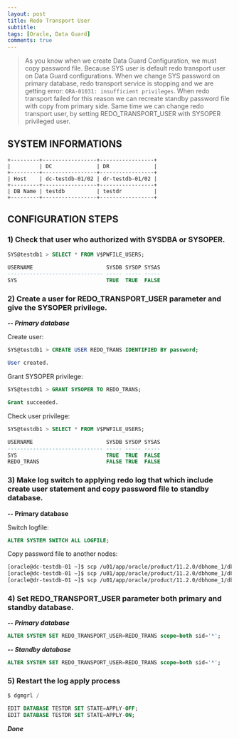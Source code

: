 ```yaml
---
layout: post
title: Redo Transport User
subtitle: 
tags: [Oracle, Data Guard]
comments: true
---
```


> As you know when we create Data Guard Configuration, we must copy password file. Because SYS user is default redo transport user on Data Guard configurations. 
When we change SYS password on primary database, redo transport service is stopping and we are getting error: `ORA-01031: insufficient privileges`. When redo transport failed for this reason we can recreate standby password file with copy from primary side. Same time we can change redo transport user, by setting REDO_TRANSPORT_USER with SYSOPER privileged user.

## SYSTEM INFORMATIONS
```
+---------+-----------------+-----------------+
|         | DC              | DR              |
+---------+-----------------+-----------------+
| Host    | dc-testdb-01/02 | dr-testdb-01/02 |
+---------+-----------------+-----------------+
| DB Name | testdb          | testdr          |
+---------+-----------------+-----------------+
```

## CONFIGURATION STEPS

### 1) Check that user who authorized with SYSDBA or SYSOPER.

```sql
SYS@testdb1 > SELECT * FROM V$PWFILE_USERS;

USERNAME                       SYSDB SYSOP SYSAS
------------------------------ ----- ----- -----
SYS                            TRUE  TRUE  FALSE
```

### 2) Create a user for REDO_TRANSPORT_USER parameter and give the SYSOPER privilege.
***-- Primary database***

Create user:
```sql
SYS@testdb1 > CREATE USER REDO_TRANS IDENTIFIED BY password;

User created.
```

Grant SYSOPER privilege:
```sql
SYS@testdb1 > GRANT SYSOPER TO REDO_TRANS;

Grant succeeded.
```

Check user privilege:
```sql
SYS@testdb1 > SELECT * FROM V$PWFILE_USERS;

USERNAME                       SYSDB SYSOP SYSAS
------------------------------ ----- ----- -----
SYS                            TRUE  TRUE  FALSE
REDO_TRANS                     FALSE TRUE  FALSE

```

### 3) Make log switch to applying redo log that which include create user statement and copy password file to standby database.
**-- Primary database**

Switch logfile:
```sql
ALTER SYSTEM SWITCH ALL LOGFILE;
```

Copy password file to another nodes:
```sh
[oracle@dc-testdb-01 ~]$ scp /u01/app/oracle/product/11.2.0/dbhome_1/dbs/orapwtestdb1 dc-testdb-02:/u01/app/oracle/product/11.2.0/dbhome_1/dbs/orapwtestdb2
[oracle@dc-testdb-01 ~]$ scp /u01/app/oracle/product/11.2.0/dbhome_1/dbs/orapwtestdb1 dr-testdb-01:/u01/app/oracle/product/11.2.0/dbhome_1/dbs/orapwtestdr1
[oracle@dr-testdb-01 ~]$ scp /u01/app/oracle/product/11.2.0/dbhome_1/dbs/orapwtestdr1 dr-testdb-02:/u01/app/oracle/product/11.2.0/dbhome_1/dbs/orapwtestdr2
```

### 4) Set REDO_TRANSPORT_USER parameter both primary and standby database.
***-- Primary database***

```sql
ALTER SYSTEM SET REDO_TRANSPORT_USER=REDO_TRANS scope=both sid='*';
```

***-- Standby database***

```sql
ALTER SYSTEM SET REDO_TRANSPORT_USER=REDO_TRANS scope=both sid='*';
```

### 5) Restart the log apply process

```sql
$ dgmgrl /

EDIT DATABASE TESTDR SET STATE=APPLY-OFF;
EDIT DATABASE TESTDR SET STATE=APPLY-ON;
```

***Done***
